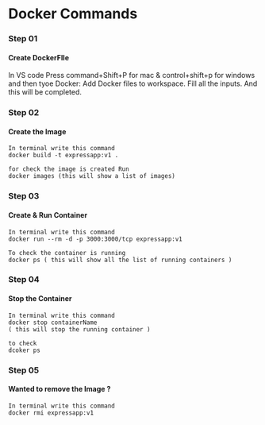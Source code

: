# Docker Commands

### Step 01 
#### Create DockerFIle
 In VS code Press command+Shift+P for mac & control+shift+p for windows
 and then tyoe 
    Docker: Add Docker files to workspace.
    Fill all the inputs. And this will be completed.

### Step 02 
#### Create the Image
    In terminal write this command
    docker build -t expressapp:v1 .

    for check the image is created Run 
    docker images (this will show a list of images)

### Step 03 
#### Create & Run Container
    In terminal write this command
    docker run --rm -d -p 3000:3000/tcp expressapp:v1

    To check the container is running 
    docker ps ( this will show all the list of running containers )

### Step 04 
#### Stop the Container 
    In terminal write this command 
    docker stop containerName 
    ( this will stop the running container )

    to check
    dcoker ps

### Step 05 
#### Wanted to remove the Image ?
    In terminal write this command
    docker rmi expressapp:v1


